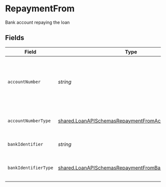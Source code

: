 # RepaymentFrom

Bank account repaying the loan


## Fields

| Field                                                                                                                        | Type                                                                                                                         | Required                                                                                                                     | Description                                                                                                                  |
| ---------------------------------------------------------------------------------------------------------------------------- | ---------------------------------------------------------------------------------------------------------------------------- | ---------------------------------------------------------------------------------------------------------------------------- | ---------------------------------------------------------------------------------------------------------------------------- |
| `accountNumber`                                                                                                              | *string*                                                                                                                     | :heavy_check_mark:                                                                                                           | The account identifier. Only IBANs are supported at the moment.                                                              |
| `accountNumberType`                                                                                                          | [shared.LoanAPISchemasRepaymentFromAccountNumberType](../../models/shared/loanapischemasrepaymentfromaccountnumbertype.md)   | :heavy_check_mark:                                                                                                           | The type of account number (e.g. IBAN).                                                                                      |
| `bankIdentifier`                                                                                                             | *string*                                                                                                                     | :heavy_check_mark:                                                                                                           | The identifier of the bank.                                                                                                  |
| `bankIdentifierType`                                                                                                         | [shared.LoanAPISchemasRepaymentFromBankIdentifierType](../../models/shared/loanapischemasrepaymentfrombankidentifiertype.md) | :heavy_check_mark:                                                                                                           | The type of bank identifier (e.g. BIC).                                                                                      |
